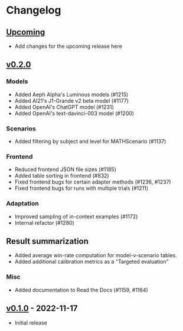 # Changelog

## [Upcoming]

- Add changes for the upcoming release here

## [v0.2.0]

### Models

- Added Aeph Alpha's Luminous models (#1215)
- Added AI21's J1-Grande v2 beta model (#1177)
- Added OpenAI's ChatGPT model (#1231)
- Added OpenAI's text-davinci-003 model (#1200)

### Scenarios

- Added filtering by subject and level for MATHScenario (#1137)

### Frontend

- Reduced frontend JSON file sizes (#1185)
- Added table sorting in frontend (#832)
- Fixed frontend bugs for certain adapter methods (#1236, #1237)
- Fixed frontend bugs for runs with multiple trials (#1211)

### Adaptation

- Improved sampling of in-context examples (#1172)
- Internal refactor (#1280)

## Result summarization

- Added average win-rate computation for model-v-scenario tables.
- Added additional calibration metrics as a "Targeted evaluation"

### Misc

- Added documentation to Read the Docs (#1159, #1164)

## [v0.1.0] - 2022-11-17

- Initial release

[upcoming]: https://github.com/stanford-crfm/helm/compare/v0.2.0...HEAD
[v0.2.0]: https://github.com/stanford-crfm/helm/releases/tag/v0.2.0
[v0.1.0]: https://github.com/stanford-crfm/helm/releases/tag/v0.1.0
